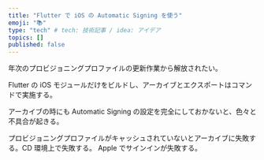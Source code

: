```yaml
---
title: "Flutter で iOS の Automatic Signing を使う"
emoji: "📚"
type: "tech" # tech: 技術記事 / idea: アイデア
topics: []
published: false
---
```


年次のプロビジョニングプロファイルの更新作業から解放されたい。

Flutter の iOS モジュールだけをビルドし、アーカイブとエクスポートはコマンドで実施する。

アーカイブの時にも Automatic Signing の設定を完全にしておかないと、色々と不具合が起きる。

プロビジョニングプロファイルがキャッシュされていないとアーカイブに失敗する。CD 環境上で失敗する。
Apple でサインインが失敗する。
